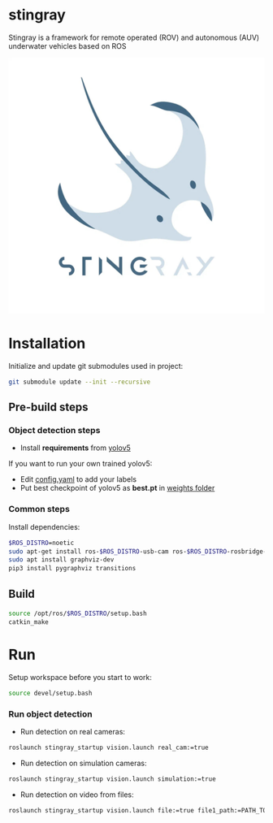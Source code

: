 # stingray

Stingray is a framework for remote operated (ROV) and autonomous (AUV) underwater vehicles based on ROS

![Stingray logo](logo.jpg "Stingray logo")


# Installation

Initialize and update git submodules used in project:
```bash
git submodule update --init --recursive
```

## Pre-build steps
### Object detection steps

- Install **requirements** from [yolov5](https://github.com/ultralytics/yolov5)

If you want to run your own trained yolov5:
- Edit [config.yaml](src/vision/stingray_object_detection/weights/config.yaml) to add your labels
- Put best checkpoint of yolov5 as **best.pt** in [weights folder](src/vision/stingray_object_detection/weights)

### Common steps

Install dependencies:

```bash
$ROS_DISTRO=noetic
sudo apt-get install ros-$ROS_DISTRO-usb-cam ros-$ROS_DISTRO-rosbridge-server ros-$ROS_DISTRO-image-view ros-$ROS_DISTRO-actionlib ros-$ROS_DISTRO-smach ros-$ROS_DISTRO-smach-viewer
sudo apt install graphviz-dev
pip3 install pygraphviz transitions
```

## Build
```bash
source /opt/ros/$ROS_DISTRO/setup.bash
catkin_make
```

# Run

Setup workspace before you start to work:

```bash
source devel/setup.bash
```

### Run object detection
- Run detection on real cameras:
```bash
roslaunch stingray_startup vision.launch real_cam:=true 
```
- Run detection on simulation cameras:
```bash
roslaunch stingray_startup vision.launch simulation:=true
```
- Run detection on video from files:
```bash
roslaunch stingray_startup vision.launch file:=true file1_path:=PATH_TO_VIDEO_1 file2_path:=PATH_TO_VIDEO_2
```